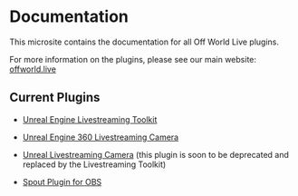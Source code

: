 # Documentation

This microsite contains the documentation for all Off World Live plugins.

For more information on the plugins, please see our main website: [offworld.live](https://offworld.live)

## Current Plugins

- [Unreal Engine Livestreaming Toolkit](./livestreaming-toolkit/README.md)

- [Unreal Engine 360 Livestreaming Camera](./360-camera/README.md)

- [Unreal Livestreaming Camera](./unreal-livestreaming-camera/README.md) 
(this plugin is soon to be deprecated and replaced by the Livestreaming Toolkit)

- [Spout Plugin for OBS](./obs-spout-plugin/README.md)

